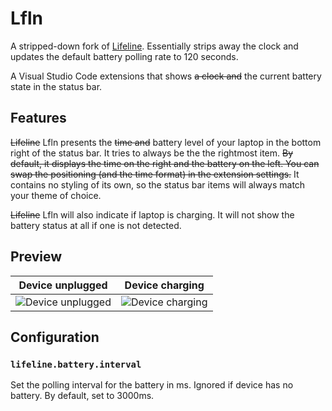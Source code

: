 # Lfln

A stripped-down fork of [Lifeline](https://github.com/kjhx/vscode-lifeline#readme). Essentially strips away the clock and updates the default battery polling rate to 120 seconds.

A Visual Studio Code extensions that shows ~~a clock and~~ the current battery state in the status bar.

## Features
~~Lifeline~~ Lfln presents the ~~time and~~ battery level of your laptop in the bottom right of the status bar. It tries to always be the the rightmost item. ~~By default, it displays the time on the right and the battery on the left. You can swap the positioning (and the time format) in the extension settings.~~ It contains no styling of its own, so the status bar items will always match your theme of choice.

~~Lifeline~~ Lfln will also indicate if laptop is charging. It will not show the battery status at all if one is not detected.

## Preview
| Device unplugged | Device charging |
| - | - |
| ![Device unplugged](./media/device-unplugged.png) | ![Device charging](./media/device-charging.png) |

## Configuration

### `lifeline.battery.interval`
Set the polling interval for the battery in ms. Ignored if device has no battery. By default, set to 3000ms.
